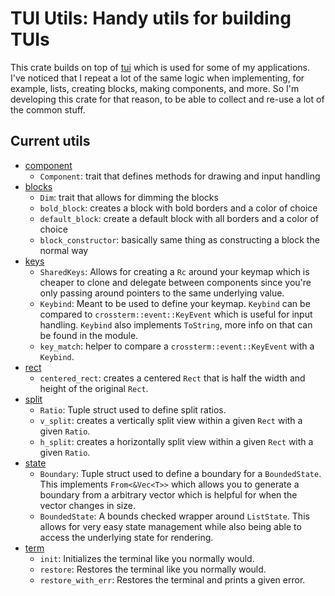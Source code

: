 # TUI Utils: Handy utils for building TUIs

This crate builds on top of [tui](https://docs.rs/tui/latest/tui/) which is used for some of my applications.
I've noticed that I repeat a lot of the same logic when implementing, for example, lists, creating blocks,
making components, and more. So I'm developing this crate for that reason, to be able to collect and re-use a lot of the
common stuff.

## Current utils

- [component](./src/component.rs)
    - `Component`: trait that defines methods for drawing and input handling
- [blocks](./src/blocks.rs)
    - `Dim`: trait that allows for dimming the blocks
    - `bold_block`: creates a block with bold borders and a color of choice
    - `default_block`: create a default block with all borders and a color of choice
    - `block_constructor`: basically same thing as constructing a block the normal way
- [keys](./src/keys.rs)
    - `SharedKeys`: Allows for creating a `Rc` around your keymap
      which is cheaper to clone and delegate between components since you're only
      passing around pointers to the same underlying value.
    - `Keybind`: Meant to be used to define your keymap. `Keybind` can be compared
      to `crossterm::event::KeyEvent` which is useful for input handling. `Keybind`
      also implements `ToString`, more info on that can be found in the module.
    - `key_match`: helper to compare a `crossterm::event::KeyEvent` with a `Keybind`.
- [rect](./src/rect.rs)
    - `centered_rect`: creates a centered `Rect` that is half the width and height of the
      original `Rect`.
- [split](./src/split.rs)
    - `Ratio`: Tuple struct used to define split ratios.
    - `v_split`: creates a vertically split view within a given `Rect` with a given `Ratio`.
    - `h_split`: creates a horizontally split view within a given `Rect` with a given `Ratio`.
- [state](./src/state.rs)
    - `Boundary`: Tuple struct used to define a boundary for a `BoundedState`. This implements
      `From<&Vec<T>>` which allows you to generate a boundary from a arbitrary vector which is
      helpful for when the vector changes in size.
    - `BoundedState`: A bounds checked wrapper around `ListState`. This allows for very easy
      state management while also being able to access the underlying state for rendering.
- [term](./src/term.rs)
    - `init`: Initializes the terminal like you normally would.
    - `restore`: Restores the terminal like you normally would.
    - `restore_with_err`: Restores the terminal and prints a given error.
